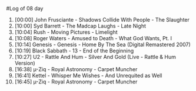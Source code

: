 #Log of 08 day

1. [00:00] John Frusciante - Shadows Collide With People - The Slaughter
1. [10:00] Syd Barrett - The Madcap Laughs - Late Night
1. [10:04] Rush - Moving Pictures - Limelight
1. [10:08] Roger Waters - Amused to Death - What God Wants, Pt. I
1. [10:14] Genesis - Genesis - Home By The Sea (Digital Remastered 2007)
1. [10:19] Black Sabbath - 13 - End of the Beginning
1. [10:27] U2 - Rattle And Hum - Silver And Gold (Live - Rattle & Hum Version)
1. [16:38] µ-Ziq - Royal Astronomy - Carpet Muncher
1. [16:41] Kettel - Whisper Me Wishes - And Unrequited as Well
1. [16:45] µ-Ziq - Royal Astronomy - Carpet Muncher
